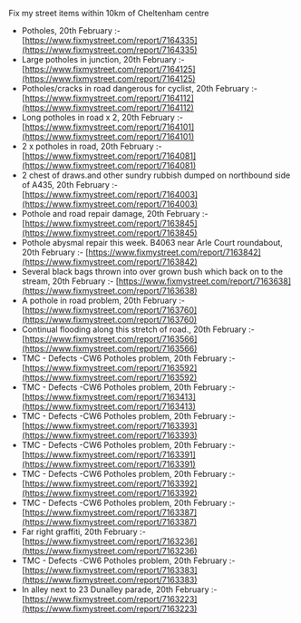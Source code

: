 Fix my street items within 10km of Cheltenham centre

<!-- fix_marker starts -->

- Potholes, 20th February :- [https://www.fixmystreet.com/report/7164335](https://www.fixmystreet.com/report/7164335)
- Large potholes in junction, 20th February :- [https://www.fixmystreet.com/report/7164125](https://www.fixmystreet.com/report/7164125)
- Potholes/cracks in road dangerous for cyclist, 20th February :- [https://www.fixmystreet.com/report/7164112](https://www.fixmystreet.com/report/7164112)
- Long potholes in road x 2, 20th February :- [https://www.fixmystreet.com/report/7164101](https://www.fixmystreet.com/report/7164101)
- 2 x potholes in road, 20th February :- [https://www.fixmystreet.com/report/7164081](https://www.fixmystreet.com/report/7164081)
- 2 chest of draws.and other sundry rubbish dumped on northbound side of A435, 20th February :- [https://www.fixmystreet.com/report/7164003](https://www.fixmystreet.com/report/7164003)
- Pothole and road repair damage, 20th February :- [https://www.fixmystreet.com/report/7163845](https://www.fixmystreet.com/report/7163845)
- Pothole abysmal repair this week. B4063 near Arle Court roundabout, 20th February :- [https://www.fixmystreet.com/report/7163842](https://www.fixmystreet.com/report/7163842)
- Several black bags thrown into over grown bush which back on to the stream, 20th February :- [https://www.fixmystreet.com/report/7163638](https://www.fixmystreet.com/report/7163638)
- A pothole in road problem, 20th February :- [https://www.fixmystreet.com/report/7163760](https://www.fixmystreet.com/report/7163760)
- Continual flooding along this stretch of road., 20th February :- [https://www.fixmystreet.com/report/7163566](https://www.fixmystreet.com/report/7163566)
- TMC - Defects -CW6 Potholes  problem, 20th February :- [https://www.fixmystreet.com/report/7163592](https://www.fixmystreet.com/report/7163592)
- TMC - Defects -CW6 Potholes  problem, 20th February :- [https://www.fixmystreet.com/report/7163413](https://www.fixmystreet.com/report/7163413)
- TMC - Defects -CW6 Potholes  problem, 20th February :- [https://www.fixmystreet.com/report/7163393](https://www.fixmystreet.com/report/7163393)
- TMC - Defects -CW6 Potholes  problem, 20th February :- [https://www.fixmystreet.com/report/7163391](https://www.fixmystreet.com/report/7163391)
- TMC - Defects -CW6 Potholes  problem, 20th February :- [https://www.fixmystreet.com/report/7163392](https://www.fixmystreet.com/report/7163392)
- TMC - Defects -CW6 Potholes  problem, 20th February :- [https://www.fixmystreet.com/report/7163387](https://www.fixmystreet.com/report/7163387)
- Far right graffiti, 20th February :- [https://www.fixmystreet.com/report/7163236](https://www.fixmystreet.com/report/7163236)
- TMC - Defects -CW6 Potholes  problem, 20th February :- [https://www.fixmystreet.com/report/7163383](https://www.fixmystreet.com/report/7163383)
- In alley next to 23 Dunalley parade, 20th February :- [https://www.fixmystreet.com/report/7163223](https://www.fixmystreet.com/report/7163223)

<!-- fix_marker ends -->